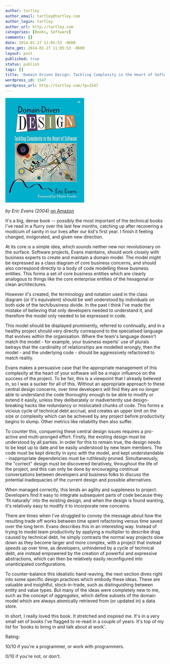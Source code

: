 ```yaml
---
author: tartley
author_email: tartley@tartley.com
author_login: tartley
author_url: http://tartley.com
categories: [Books, Software]
comments: []
date: 2014-01-27 11:05:53 -0600
date_gmt: 2014-01-27 11:05:53 -0600
layout: post
published: true
status: publish
tags: []
title: 'Domain Driven Design: Tackling Complexity in the Heart of Software'
wordpress_id: 1547
wordpress_url: http://tartley.com/?p=1547
---
```


![domaindrivendesign](/assets/2014/01/domaindrivendesign.jpg)

*by Eric Evans (2004)* [on Amazon](http://www.amazon.com/Domain-Driven-Design-Tackling-Complexity-Software/dp/0321125215)

It's a big, dense book -- possibly the most important of the technical
books I've read in a flurry over the last few months, catching up after
recovering a modicum of sanity in our lives after our kid's first year.
I finish it feeling changed, invigorated, and given new direction.

At its core is a simple idea, which sounds neither new nor revolutionary
on the surface. Software projects, Evans maintains, should work closely
with business experts to create and maintain a domain model. The model
might be expressed as a class diagram of core business concerns, and
should also correspond directly to a body of code modelling these
business entities. This forms a set of core business entities which are
clearly analogous to things like the core enterprise entities of the
hexagonal or clean architectures.

However it's created, the terminology and notation used in the class
diagram (or it's equivalent) should be well understood by individuals on
both side of the tech/business divide. In the past I think I've made the
mistake of believing that only developers needed to understand it, and
therefore the model only needed to be expressed in code.

This model should be displayed prominently, referred to continually, and
in a healthy project should very directly correspond to the specialised
language that evolves within the organisation. Where the team's language
doesn't match the model - for example, your business experts' use of
plurals betrays that the cardinality of relationships are modelled
wrongly, then the model - and the underlying code - should be
aggressively refactored to match reality.

Evans makes a persuasive case that the appropriate management of this
complexity at the heart of your software will be a major influence on
the success of the project. To be fair, this is a viewpoint that I
already believed in, so I was a sucker for all of this. Without an
appropriate approach to these central design concerns, over time
developers will find they are no longer able to understand the code
thoroughly enough to be able to modify or extend it easily, unless they
deliberately or inadvertently use design-breaking hacks like redundancy
or mislocated chunks of code. This forms a vicious cycle of technical
debt accrual, and creates an upper limit on the size or complexity which
can be achieved by any project before productivity begins to slump.
Other metrics like reliability then also suffer.

To counter this, conquering these central design issues requires a
pro-active and multi-pronged effort. Firstly, the existing design must
be understood by all parties. In order for this to remain true, the
design needs to be kept up to date and be easily understood by new team
members. The code must be kept directly in sync with the model, and kept
understandable - inappropriate dependencies must be ruthlessly pruned.
Simultaneously, the "correct" design must be discovered iteratively,
throughout the life of the project, and this can only be done by
encouraging continual conversations between developers and business
folks to discuss the potential inadequacies of the current design and
possible alternatives.

When managed correctly, this lends an agility and suppleness to project.
Developers find it easy to integrate subsequent parts of code because
they 'fit naturally' into the existing design, and when the design is
found wanting, it's relatively easy to modify it to incorporate new
concerns.

There are times when I've struggled to convey the message about how the
resulting trade off works between time spent refactoring versus time
saved over the long term. Evans describes this in an interesting way.
Instead of trying to model team productivity by applying a multiplier to
describe drag caused by technical debt, he simply contrasts the normal
way projects slow down as they become larger and more complex, with a
project that instead *speeds up* over time, as developers, unhindered by
a cycle of technical debt, are instead empowered by the creation of
powerful and expressive abstractions, which can then be relatively
easily reconfigured into unanticipated configurations.

To counter-balance this idealistic hand-waving, the next section dives
right into some specific design practices which embody these ideas.
These are valuable and insightful, stock-in-trade, such as
distinguishing between entity and value types. But many of the ideas
were completely new to me, such as the concept of *aggregates*, which
define subsets of the domain model which are always atomically retrieved
from (or updated in) a data store.

In short, I really loved this book. It stretched and inspired me. It's
in a very small set of books I've flagged to re-read in a couple of
years. It's top of my list for 'books to bring in and talk about at
work'.

Rating:

10/10 if you're a programmer, or work with programmers.

0/10 if you're not, or don't.

